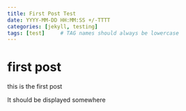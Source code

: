 ```yaml
---
title: First Post Test
date: YYYY-MM-DD HH:MM:SS +/-TTTT
categories: [jekyll, testing]
tags: [test]     # TAG names should always be lowercase
---
```

# first post

this is the first post

It should be displayed somewhere

